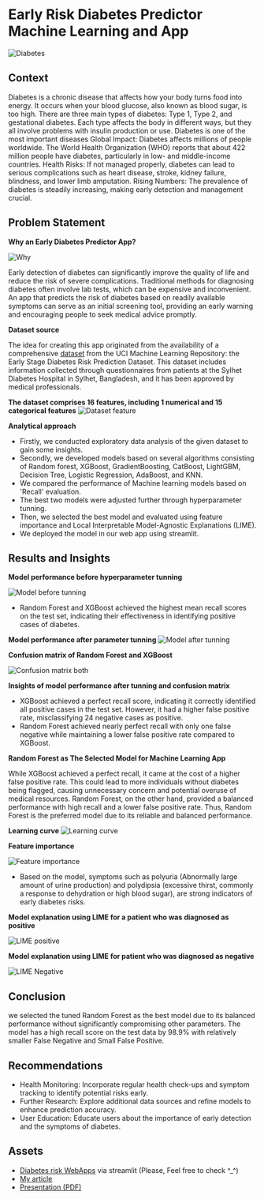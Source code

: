 # Early Risk Diabetes Predictor Machine Learning and App

![Diabetes](https://github.com/harishmuh/Early-Risk-Diabetes-predictor-Machine-Learning-and-app/blob/main/slide/diabetes_risk_predictor.PNG)

## Context

Diabetes is a chronic disease that affects how your body turns food into energy. It occurs when your blood glucose, also known as blood sugar, is too high. There are three main types of diabetes: Type 1, Type 2, and gestational diabetes. Each type affects the body in different ways, but they all involve problems with insulin production or use. Diabetes is one of the most important diseases Global Impact: Diabetes affects millions of people worldwide. The World Health Organization (WHO) reports that about 422 million people have diabetes, particularly in low- and middle-income countries. Health Risks: If not managed properly, diabetes can lead to serious complications such as heart disease, stroke, kidney failure, blindness, and lower limb amputation. Rising Numbers: The prevalence of diabetes is steadily increasing, making early detection and management crucial.

## Problem Statement

**Why an Early Diabetes Predictor App?** 

![Why](https://github.com/harishmuh/Early-Risk-Diabetes-predictor-Machine-Learning-and-app/blob/main/slide/why%20diabetes%20prediction%20app.PNG)

Early detection of diabetes can significantly improve the quality of life and reduce the risk of severe complications. Traditional methods for diagnosing diabetes often involve lab tests, which can be expensive and inconvenient. An app that predicts the risk of diabetes based on readily available symptoms can serve as an initial screening tool, providing an early warning and encouraging people to seek medical advice promptly.

**Dataset source**

The idea for creating this app originated from the availability of a comprehensive [dataset](https://archive.ics.uci.edu/dataset/529/early+stage+diabetes+risk+prediction+dataset) from the UCI Machine Learning Repository: the Early Stage Diabetes Risk Prediction Dataset. This dataset includes information collected through questionnaires from patients at the Sylhet Diabetes Hospital in Sylhet, Bangladesh, and it has been approved by medical professionals.

**The dataset comprises 16 features, including 1 numerical and 15 categorical features**
![Dataset feature](https://github.com/harishmuh/Early-Risk-Diabetes-predictor-Machine-Learning-and-app/blob/main/slide/variable_name.PNG)

**Analytical approach**

* Firstly, we conducted exploratory data analysis of the given dataset to gain some insights.
* Secondly, we developed models based on several algorithms consisting of Random forest, XGBoost, GradientBoosting, CatBoost, LightGBM, Decision Tree, Logistic Regression, AdaBoost, and KNN.
* We compared the performance of Machine learning models based on 'Recall' evaluation.
* The best two models were adjusted further through hyperparameter tunning.
* Then, we selected the best model and evaluated using feature importance and Local Interpretable Model-Agnostic Explanations (LIME).
* We deployed the model in our web app using streamlit.

## Results and Insights

**Model performance before hyperparameter tunning**

![Model before tunning](https://github.com/harishmuh/Early-Risk-Diabetes-predictor-Machine-Learning-and-app/blob/main/slide/recall_train_test_before_tuning.PNG)

* Random Forest and XGBoost achieved the highest mean recall scores on the test set, indicating their effectiveness in identifying positive cases of diabetes.


**Model performance after parameter tunning**
![Model after tunning](https://github.com/harishmuh/Early-Risk-Diabetes-predictor-Machine-Learning-and-app/blob/main/slide/Model%20performance%20after%20tunning.PNG)


**Confusion matrix of Random Forest and XGBoost**

![Confusion matrix both](https://github.com/harishmuh/Early-Risk-Diabetes-predictor-Machine-Learning-and-app/blob/main/slide/confusion_matrix_both_rf_xgb.PNG)

**Insights of model performance after tunning and confusion matrix**

* XGBoost achieved a perfect recall score, indicating it correctly identified all positive cases in the test set. However, it had a higher false positive rate, misclassifying 24 negative cases as positive.
* Random Forest achieved nearly perfect recall with only one false negative while maintaining a lower false positive rate compared to XGBoost.


**Random Forest as The Selected Model for Machine Learning App**

While XGBoost achieved a perfect recall, it came at the cost of a higher false positive rate. This could lead to more individuals without diabetes being flagged, causing unnecessary concern and potential overuse of medical resources. Random Forest, on the other hand, provided a balanced performance with high recall and a lower false positive rate. Thus, Random Forest is the preferred model due to its reliable and balanced performance.

**Learning curve**
![Learning curve](https://github.com/harishmuh/Early-Risk-Diabetes-predictor-Machine-Learning-and-app/blob/main/slide/Learning%20curve.PNG)


**Feature importance**

![Feature importance](https://github.com/harishmuh/Early-Risk-Diabetes-predictor-Machine-Learning-and-app/blob/main/slide/feature%20importance.PNG)

* Based on the model, symptoms such as polyuria (Abnormally large amount of urine production) and polydipsia (excessive thirst, commonly a response to dehydration or high blood sugar), are strong indicators of early diabetes risks.

**Model explanation using LIME for a patient who was diagnosed as positive**

![LIME positive](https://github.com/harishmuh/Early-Risk-Diabetes-predictor-Machine-Learning-and-app/blob/main/slide/Lime%20positive%20diabetes.PNG)

**Model explanation using LIME for patient who was diagnosed as negative**

![LIME Negative](https://github.com/harishmuh/Early-Risk-Diabetes-predictor-Machine-Learning-and-app/blob/main/slide/Lime%20Negative%20diabetes.PNG)

## Conclusion
we selected the tuned Random Forest as the best model due to its balanced performance without significantly compromising other parameters. The model has a high recall score on the test data by 98.9% with relatively smaller False Negative and Small False Positive.

## Recommendations
* Health Monitoring: Incorporate regular health check-ups and symptom tracking to identify potential risks early.
* Further Research: Explore additional data sources and refine models to enhance prediction accuracy.
* User Education: Educate users about the importance of early detection and the symptoms of diabetes.

## Assets
* [Diabetes risk WebApps](https://early-risk-diabetes-predictor.streamlit.app/) via streamlit (Please, Feel free to check ^_^)
* [My article](https://medium.com/@harishmuh/developing-an-early-diabetes-risk-predictor-app-using-machine-learning-39e246fb337d)
* [Presentation (PDF)](https://github.com/harishmuh/Early-Risk-Diabetes-predictor-Machine-Learning-and-app/blob/main/slide/Developing%20Early%20Diabetes%20Risk%20predictor.pdf)
